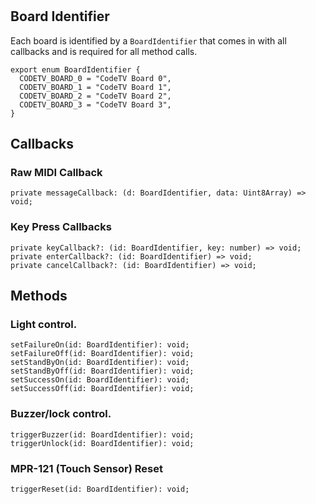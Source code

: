 #

## Board Identifier

Each board is identified by a `BoardIdentifier` that comes in with all callbacks and is required for all method calls.

```
export enum BoardIdentifier {
  CODETV_BOARD_0 = "CodeTV Board 0",
  CODETV_BOARD_1 = "CodeTV Board 1",
  CODETV_BOARD_2 = "CodeTV Board 2",
  CODETV_BOARD_3 = "CodeTV Board 3",
}
```

## Callbacks

### Raw MIDI Callback

```
private messageCallback: (d: BoardIdentifier, data: Uint8Array) => void;
```

### Key Press Callbacks

```
private keyCallback?: (id: BoardIdentifier, key: number) => void;
private enterCallback?: (id: BoardIdentifier) => void;
private cancelCallback?: (id: BoardIdentifier) => void;
```

## Methods

### Light control.

```
setFailureOn(id: BoardIdentifier): void;
setFailureOff(id: BoardIdentifier): void;
setStandByOn(id: BoardIdentifier): void;
setStandByOff(id: BoardIdentifier): void;
setSuccessOn(id: BoardIdentifier): void;
setSuccessOff(id: BoardIdentifier): void;
```

### Buzzer/lock control.

```
triggerBuzzer(id: BoardIdentifier): void;
triggerUnlock(id: BoardIdentifier): void;
```

### MPR-121 (Touch Sensor) Reset

```
triggerReset(id: BoardIdentifier): void;
```
